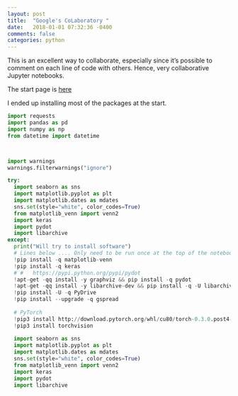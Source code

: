 ```yaml
---
layout: post
title:  "Google's CoLaboratory "
date:   2018-01-01 07:32:36 -0400 
comments: false
categories: python
---
```



This is an excellent way to collaborate, especially since it’s possible to comment on each line of code with others.  Hence, very collaborative Jupyter notebooks.

The start page is [here](https://colab.research.google.com)


I ended up installing most of the packages at the start.

```python
import requests
import pandas as pd
import numpy as np 
from datetime import datetime



import warnings
warnings.filterwarnings("ignore")

try:
  import seaborn as sns
  import matplotlib.pyplot as plt
  import matplotlib.dates as mdates
  sns.set(style="white", color_codes=True)
  from matplotlib_venn import venn2
  import keras
  import pydot
  import libarchive
except:
  print("Will try to install software")
  # Lines below .... Only need to be run once at the top of the notebook.
  !pip install -q matplotlib-venn
  !pip install -q keras
  # #   https://pypi.python.org/pypi/pydot
  !apt-get -qq install -y graphviz && pip install -q pydot
  !apt-get -qq install -y libarchive-dev && pip install -q -U libarchive
  !pip install -U -q PyDrive
  !pip install --upgrade -q gspread
  
  # PyTorch 
  !pip3 install http://download.pytorch.org/whl/cu80/torch-0.3.0.post4-cp36-cp36m-linux_x86_64.whl 
  !pip3 install torchvision
  
  import seaborn as sns
  import matplotlib.pyplot as plt
  import matplotlib.dates as mdates
  sns.set(style="white", color_codes=True)
  from matplotlib_venn import venn2
  import keras
  import pydot
  import libarchive



```


<div id="fb-root"></div>
<script>(function(d, s, id) {
  var js, fjs = d.getElementsByTagName(s)[0];
  if (d.getElementById(id)) return;
  js = d.createElement(s); js.id = id;
  js.src = "//connect.facebook.net/en_US/sdk.js#xfbml=1&version=v2.8&appId=671657696349259";
  fjs.parentNode.insertBefore(js, fjs);
}(document, 'script', 'facebook-jssdk'));</script>


<!--  Enter text below, if you want -->


<div class="fb-comments"  data-numposts="5"></div>






